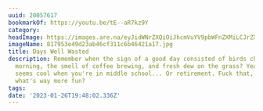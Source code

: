 ```yaml
---
uuid: 20057617
bookmarkOf: https://youtu.be/tE--aR7kz9Y
category: 
headImage: https://images.are.na/eyJidWNrZXQiOiJhcmVuYV9pbWFnZXMiLCJrZXkiOiIyMDA1NzYxNy9vcmlnaW5hbF84MTc5NTNlNDlkMjNhYjQ2Y2YzMTFjNmI0NjQyMWExNy5qcGciLCJlZGl0cyI6eyJyZXNpemUiOnsid2lkdGgiOjEyMDAsImhlaWdodCI6MTIwMCwiZml0IjoiaW5zaWRlIiwid2l0aG91dEVubGFyZ2VtZW50Ijp0cnVlfSwid2VicCI6eyJxdWFsaXR5Ijo5MH0sImpwZWciOnsicXVhbGl0eSI6OTB9LCJyb3RhdGUiOm51bGx9fQ==?bc=0
imageName: 817953e49d23ab46cf311c6b46421a17.jpg
title: Days Well Wasted
description: Remember when the sign of a good day consisted of birds chirping in the
  morning, the smell of coffee brewing, and fresh dew on the grass? Yeah, maybe that
  seems cool when you're in middle school... Or retirement. Fuck that, wanna know
  what's way more fun?
tags: 
date: '2023-01-26T19:48:02.336Z'
---
```

